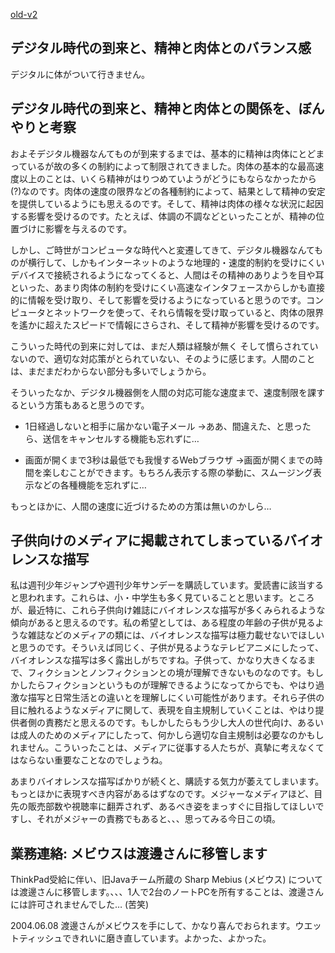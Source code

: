 [old-v2](ig040607-orig.html)

## デジタル時代の到来と、精神と肉体とのバランス感

デジタルに体がついて行きません。


## デジタル時代の到来と、精神と肉体との関係を、ぼんやりと考察

およそデジタル機器なんてものが到来するまでは、基本的に精神は肉体にとどまっているが故の多くの制約によって制限されてきました。肉体の基本的な最高速度以上のことは、いくら精神がはりつめていようがどうにもならなかったから(?)なのです。肉体の速度の限界などの各種制約によって、結果として精神の安定を提供しているようにも思えるのです。そして、精神は肉体の様々な状況に起因する影響を受けるのです。たとえば、体調の不調などといったことが、精神の位置づけに影響を与えるのです。

しかし、ご時世がコンピュータな時代へと変遷してきて、デジタル機器なんてものが横行して、しかもインターネットのような地理的・速度的制約を受けにくいデバイスで接続されるようになってくると、人間はその精神のありようを目や耳といった、あまり肉体の制約を受けにくい高速なインタフェースからしかも直接的に情報を受け取り、そして影響を受けるようになっていると思うのです。コンピュータとネットワークを使って、それら情報を受け取っていると、肉体の限界を遙かに超えたスピードで情報にさらされ、そして精神が影響を受けるのです。

こういった時代の到来に対しては、まだ人類は経験が無く そして慣らされていないので、適切な対応策がとられていない、そのように感じます。人間のことは、まだまだわからない部分も多いでしょうから。

そういったなか、デジタル機器側を人間の対応可能な速度まで、速度制限を課するという方策もあると思うのです。


* 1日経過しないと相手に届かない電子メール
  →ああ、間違えた、と思ったら、送信をキャンセルする機能も忘れずに…
  
* 画面が開くまで3秒は最低でも我慢するWebブラウザ
  →画面が開くまでの時間を楽しむことができます。もちろん表示する際の挙動に、スムージング表示などの各種機能を忘れずに…

もっとほかに、人間の速度に近づけるための方策は無いのかしら…

## 子供向けのメディアに掲載されてしまっているバイオレンスな描写

私は週刊少年ジャンプや週刊少年サンデーを購読しています。愛読書に該当すると思われます。これらは、小・中学生も多く見ていることと思います。ところが、最近特に、これら子供向け雑誌にバイオレンスな描写が多くみられるような傾向があると思えるのです。私の希望としては、ある程度の年齢の子供が見るような雑誌などのメディアの類には、バイオレンスな描写は極力載せないでほしいと思うのです。そういえば同じく、子供が見るようなテレビアニメにしたって、バイオレンスな描写は多く露出しがちですね。子供って、かなり大きくなるまで、フィクションとノンフィクションとの境が理解できないものなのです。もしかしたらフィクションというものが理解できるようになってからでも、やはり過激な描写と日常生活との違いとを理解しにくい可能性があります。それら子供の目に触れるようなメディアに関して、表現を自主規制していくことは、やはり提供者側の責務だと思えるのです。もしかしたらもう少し大人の世代向け、あるいは成人のためのメディアにしたって、何かしら適切な自主規制は必要なのかもしれません。こういったことは、メディアに従事する人たちが、真摯に考えなくてはならない重要なことなのでしょうね。

あまりバイオレンスな描写ばかりが続くと、購読する気力が萎えてしまいます。もっとほかに表現すべき内容があるはずなのです。メジャーなメディアほど、目先の販売部数や視聴率に翻弄されず、あるべき姿をまっすぐに目指してほしいですし、それがメジャーの責務でもあると、、、思ってみる今日この頃。

## 業務連絡: メビウスは渡邊さんに移管します

ThinkPad受給に伴い、旧Javaチーム所蔵の Sharp Mebius (メビウス) については渡邊さんに移管します。、、、1人で2台のノートPCを所有することは、渡邊さんには許可されませんでした… (苦笑)

2004.06.08 渡邊さんがメビウスを手にして、かなり喜んでおられます。ウエットティッシュできれいに磨き直しています。よかった、よかった。
